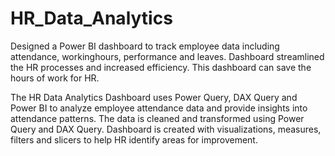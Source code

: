 # HR_Data_Analytics
Designed a Power BI dashboard to track employee data including attendance, workinghours, performance and leaves. Dashboard streamlined the HR processes and increased efficiency. This dashboard can save the hours of work for HR.

The HR Data Analytics Dashboard uses Power Query, DAX Query and Power BI to analyze employee attendance data and provide insights into attendance patterns. The data is  cleaned and transformed using Power Query and DAX Query. Dashboard is created with  visualizations, measures, filters and slicers to help HR identify areas for improvement.
